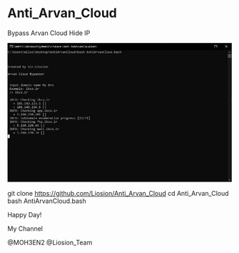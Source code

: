 # Anti_Arvan_Cloud
Bypass Arvan Cloud Hide IP

<img src="https://github.com/Liosion/Anti_Arvan_Cloud/raw/master/Anti.jpg">

git clone https://github.com/Liosion/Anti_Arvan_Cloud
cd Anti_Arvan_Cloud
bash AntiArvanCloud.bash

Happy Day!

My Channel

@MOH3EN2
@Liosion_Team
